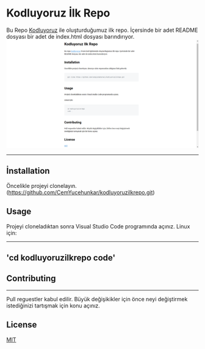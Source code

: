 # Kodluyoruz İlk Repo
Bu Repo [Kodluyoruz](http://kodluyoruz.org) ile oluşturduğumuz ilk repo. İçersinde bir adet README dosyası bir adet de index.html dosyası barındırıyor.
![](https://raw.githubusercontent.com/Kodluyoruz/taskforce/main/git/odev1/figures/markdown.png)

---

## İnstallation 
Öncelikle projeyi clonelayın. (https://github.com/CemYucehunkar/kodluyoruzilkrepo.git)

## Usage 
Projeyi cloneladıktan sonra Visual Studio Code programında açınız. Linux için: 

----
'cd kodluyoruzilkrepo
code'
-----
## Contributing

----

Pull reguestler kabul edilir. Büyük değişikikler için önce neyi değiştirmek istediğinizi tartışmak için konu açınız.

## License
[MIT](https://choosealicense.com/licenses/mit/)
